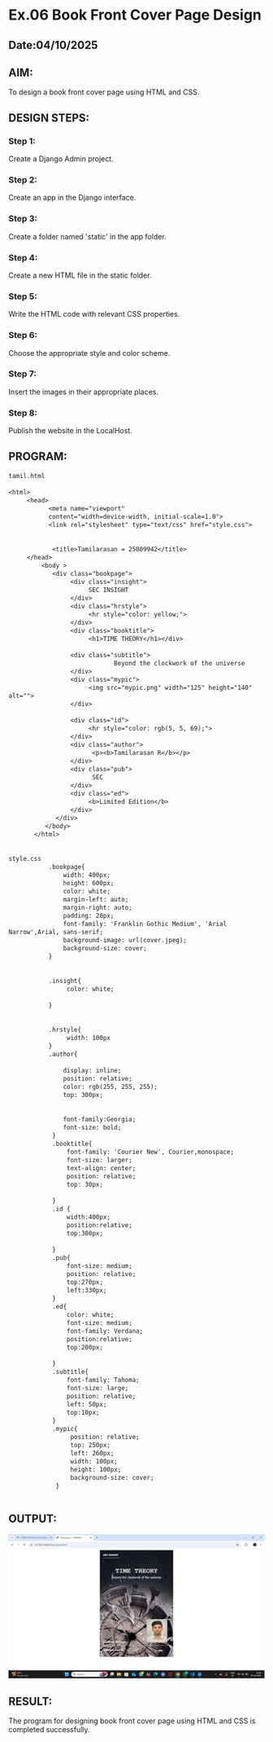 # Ex.06 Book Front Cover Page Design
## Date:04/10/2025

## AIM:
To design a book front cover page using HTML and CSS.

## DESIGN STEPS:

### Step 1:
Create a Django Admin project.

### Step 2:
Create an app in the Django interface.

### Step 3:
Create a folder named 'static' in the app folder.

### Step 4:
Create a new HTML file in the static folder.

### Step 5:
Write the HTML code with relevant CSS properties.

### Step 6:
Choose the appropriate style and color scheme.

### Step 7:
Insert the images in their appropriate places.

### Step 8:
Publish the website in the LocalHost.

## PROGRAM:
```
tamil.html

<html>
     <head>
           <meta name="viewport"
           content="width=device-width, initial-scale=1.0">
           <link rel="stylesheet" type="text/css" href="style.css">
            
           
            <title>Tamilarasan = 25009942</title>
     </head>
         <body >
            <div class="bookpage">
                 <div class="insight">
                      SEC INSIGHT
                 </div>
                 <div class="hrstyle">
                      <hr style="color: yellow;">
                 </div>
                 <div class="booktitle">
                      <h1>TIME THEORY</h1></div>

                 <div class="subtitle">
                             Beyond the clockwork of the universe
                 </div>
                 <div class="mypic">
                      <img src="mypic.png" width="125" height="140" alt="">
                 </div>
                 
                 <div class="id">
                      <hr style="color: rgb(5, 5, 69);">
                 </div>
                 <div class="author">
                       <p><b>Tamilarasan R</b></p>
                 </div>
                 <div class="pub">
                       SEC
                 </div>
                 <div class="ed">
                      <b>Limited Edition</b>
                 </div>
             </div>
          </body>
       </html>
             

style.css
           .bookpage{
               width: 400px;
               height: 600px;
               color: white;
               margin-left: auto;
               margin-right: auto;
               padding: 20px;
               font-family: 'Franklin Gothic Medium', 'Arial Narrow',Arial, sans-serif;
               background-image: url(cover.jpeg);
               background-size: cover;
           }


           .insight{
                color: white;

           }


           .hrstyle{
                width: 100px
           }
           .author{

               display: inline;
               position: relative;
               color: rgb(255, 255, 255);
               top: 300px;
              

               font-family:Georgia;
               font-size: bold;
            }
            .booktitle{
                font-family: 'Courier New', Courier,monospace;
                font-size: larger;
                text-align: center;
                position: relative;
                top: 30px;

            }
            .id {
                width:400px;
                position:relative;
                top:300px;

            }
            .pub{
                font-size: medium;
                position: relative;
                top:270px;
                left:330px;
            }
            .ed{
                color: white;
                font-size: medium;
                font-family: Verdana;
                position:relative;
                top:200px;
            
            }
            .subtitle{
                font-family: Tahoma;
                font-size: large;
                position: relative;
                left: 50px;
                top:10px;
            }
            .mypic{
                 position: relative;
                 top: 250px;
                 left: 260px;
                 width: 100px;
                 height: 100px;
                 background-size: cover;
             }
            

```

## OUTPUT:

![alt text](<Screenshot (70).png>)

## RESULT:
The program for designing book front cover page using HTML and CSS is completed successfully.

